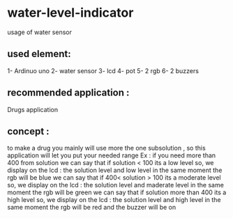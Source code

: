 # water-level-indicator
usage of water sensor 

## used element:
1- Ardinuo uno 
2- water sensor
3- lcd
4- pot
5- 2 rgb
6- 2 buzzers

## recommended application :
Drugs application 

## concept :
to make a drug you mainly will use more the one subsolution , so this application will let you put your needed range 
Ex : if you need more than 400 from solution 
we can say that if solution < 100 its a low level 
so, we display on the lcd : the solution level and low level in the same moment the rgb will be blue 
we can say that if 400< solution > 100 its a moderate level 
so, we display on the lcd : the solution level and maderate  level in the same moment the rgb will be green 
we can say that if solution more than 400 its a high level 
so, we display on the lcd : the solution level and high level in the same moment the rgb will be red and the buzzer will be on  


